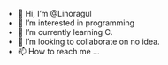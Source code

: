 - 👋 Hi, I’m @Linoragul
- 👀 I’m interested in programming
- 🌱 I’m currently learning C.
- 💞️ I’m looking to collaborate on no idea.
- 📫 How to reach me ...

<!---
Linoragul/Linoragul is a ✨ special ✨ repository because its `README.md` (this file) appears on your GitHub profile.
You can click the Preview link to take a look at your changes.
--->
